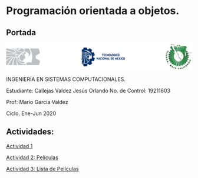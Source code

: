 # Programación orientada a objetos.
## Portada
![Imagen](https://github.com/FutureOfOrlando/POO/blob/master/img/LogoTNM.png)

INGENIERÍA EN SISTEMAS COMPUTACIONALES.

Estudiante: Callejas Valdez Jesús Orlando
No. de Control: 19211603

Prof: Mario Garcia Valdez 

Ciclo. Ene-Jun 2020




## Actividades: 
[Actividad 1](./Setup/README.md)


[Actividad 2: Películas](./Pelicula/Program.cs)


[Actividad 3: Lista de Películas](./ListaPeliculas/Program.cs)